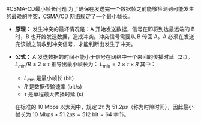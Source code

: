 #CSMA-CD最小帧长问题
为了确保在发送完一个数据帧之前能够检测到可能发生的最晚的冲突，CSMA/CD 网络规定了一个最小帧长。
*   **原理：** 发生冲突的最坏情况是：A 开始发送数据，信号在即将到达最远端的 B 时，B 也开始发送数据，造成冲突。冲突信号需要从 B 传回 A。A 必须在发送完该帧之前收到冲突信号，才能判断出发生了冲突。
*   **公式：** A 发送数据的时间不能小于信号在网络中一个来回的传播时延（$2\tau$）。
    $L_{min} / R \ge 2 \times \tau$
    推导出最小帧长为：
    $L_{min} = 2 \times \tau \times R$
    其中：
    *   $L_{min}$ 是最小帧长 (bit)
    *   $R$ 是数据传输速率 (bit/s)
    *   $\tau$ 是单程最大传播时延 (s)

    在标准的 10 Mbps 以太网中，规定 $2\tau$ 为 $51.2 \mu s$（称为时隙时间），因此最小帧长为 $10 \text{ Mbps} \times 51.2 \mu s = 512 \text{ bit} = 64$ 字节。
 
